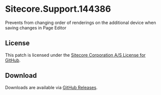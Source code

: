 # Sitecore.Support.144386
Prevents from changing order of renderings on the additional device when saving changes in Page Editor

## License  
This patch is licensed under the [Sitecore Corporation A/S License for GitHub](https://github.com/sitecoresupport/Sitecore.Support.144386/blob/master/LICENSE).  

## Download  
Downloads are available via [GitHub Releases](https://github.com/sitecoresupport/Sitecore.Support.144386/releases).  
